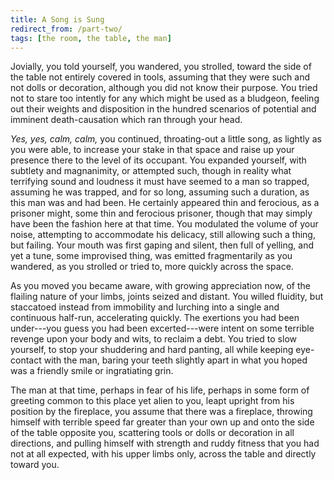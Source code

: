 ```yaml
---
title: A Song is Sung
redirect_from: /part-two/
tags: [the room, the table, the man]
---
```


Jovially, you told yourself, you wandered, you strolled, toward the side of the table not entirely covered in tools, assuming that they were such and not dolls or decoration, although you did not know their purpose. You tried not to stare too intently for any which might be used as a bludgeon, feeling out their weights and disposition in the hundred scenarios of potential and imminent death-causation which ran through your head.

_Yes, yes, calm, calm,_ you continued, throating-out a little song, as lightly as you were able, to increase your stake in that space and raise up your presence there to the level of its occupant. You expanded yourself, with subtlety and magnanimity, or attempted such, though in reality what terrifying sound and loudness it must have seemed to a man so trapped, assuming he was trapped, and for so long, assuming such a duration, as this man was and had been.  He certainly appeared thin and ferocious, as a prisoner might, some thin and ferocious prisoner, though that may simply have been the fashion here at that time.  You modulated the volume of your noise, attempting to accommodate his delicacy, still allowing such a thing, but failing.  Your mouth was first gaping and silent, then full of yelling, and yet a tune, some improvised thing, was emitted fragmentarily as you wandered, as you strolled or tried to, more quickly across the space.

As you moved you became aware, with growing appreciation now, of the flailing nature of your limbs, joints seized and distant. You willed fluidity, but staccatoed instead from immobility and lurching into a single and continuous half-run, accelerating quickly. The exertions you had been under---you guess you had been excerted---were intent on some terrible revenge upon your body and wits, to reclaim a debt. You tried to slow yourself, to stop your shuddering and hard panting, all while keeping eye-contact with the man, baring your teeth slightly apart in what you hoped was a friendly smile or ingratiating grin.

The man at that time, perhaps in fear of his life, perhaps in some form of greeting common to this place yet alien to you, leapt upright from his position by the fireplace, you assume that there was a fireplace, throwing himself with terrible speed far greater than your own up and onto the side of the table opposite you, scattering tools or dolls or decoration in all directions, and pulling himself with strength and ruddy fitness that you had not at all expected, with his upper limbs only, across the table and directly toward you.
